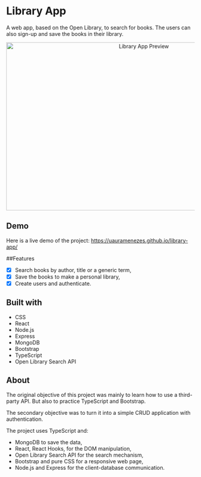 # Library App
A web app, based on the Open Library, to search for books. The users can also sign-up and save the books in their library.

<p align="center">
    <img alt="Library App Preview" src="./images/library-app.gif" width="720px" height="450px" />
</p>

## Demo
Here is a live demo of the project: https://uauramenezes.github.io/library-app/

##Features
- [x] Search books by author, title or a generic term,
- [x] Save the books to make a personal library,
- [x] Create users and authenticate.

## Built with
* CSS
* React
* Node.js
* Express
* MongoDB
* Bootstrap
* TypeScript
* Open Library Search API

## About
The original objective of this project was mainly to learn how to use a third-party API. But also to practice TypeScript and Bootstrap.

The secondary objective was to turn it into a simple CRUD application with authentication.

The project uses TypeScript and:
* MongoDB to save the data,
* React, React Hooks, for the DOM manipulation,
* Open Library Search API for the search mechanism,
* Bootstrap and pure CSS for a responsive web page,
* Node.js and Express for the client-database communication.
